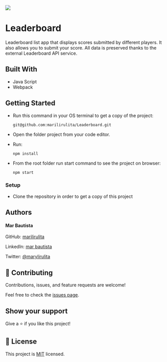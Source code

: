 ![](https://img.shields.io/badge/Microverse-blueviolet)

# Leaderboard
Leaderboard list app that displays scores submitted by different players. It also allows you to submit your score. All data is preserved thanks to the external Leaderboard API service.

## Built With

- Java Script
- Webpack

## Getting Started

- Run this command in your OS terminal to get a copy of the project:

  ```
  git@github.com:marilirulita/Leaderboard.git
  ```

- Open the folder project from your code editor.

- Run:

  ```
  npm install
  ```
  
- From the root folder run start command to see the project on browser: 

  ```
  npm start
  ```

### Setup

* Clone the repository in order to get a copy of this project

## Authors

#### Mar Bautista
GitHub: [marilirulita](https://github.com/marilirulita)

LinkedIn: [mar bautista](https://www.linkedin.com/in/marbautista/)

Twitter: [@marylirulita](https://twitter.com/marylirulita)

## 🤝 Contributing

Contributions, issues, and feature requests are welcome!

Feel free to check the [issues page](https://github.com/marilirulita/Leaderboard/issues).

## Show your support

Give a ⭐️ if you like this project!

## 📝 License

This project is [MIT](LICENSE) licensed.
